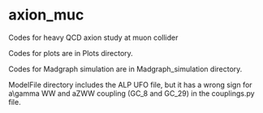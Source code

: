 # axion_muc
Codes for heavy QCD axion study at muon collider

Codes for plots are in Plots directory.

Codes for Madgraph simulation are in Madgraph_simulation directory.

ModelFile directory includes the ALP UFO file, but it has a wrong sign for a\gamma WW and aZWW coupling (GC_8 and GC_29) in the couplings.py file.
